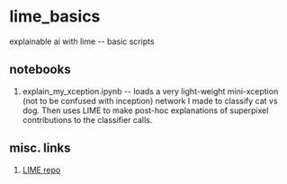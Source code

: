 # lime_basics
explainable ai with lime -- basic scripts



## notebooks
1. explain_my_xception.ipynb -- loads a very light-weight mini-xception (not to be confused with inception) network I made to classify cat vs dog. Then uses LIME to make post-hoc explanations of superpixel contributions to the classifier calls.


## misc. links
1. [LIME repo](https://github.com/marcotcr/lime)
